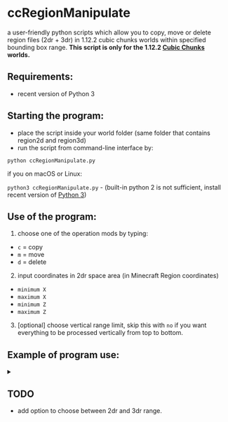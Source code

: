 # ccRegionManipulate
a user-friendly python scripts which allow you to copy, move or delete region files (2dr + 3dr) in 1.12.2 cubic chunks worlds within specified bounding box range.     __This script is only for the 1.12.2 [Cubic Chunks](https://github.com/OpenCubicChunks/CubicChunks) worlds.__

## Requirements:
- recent version of Python 3


## Starting the program:
- place the script inside your world folder (same folder that contains region2d and region3d)
- run the script from command-line interface by:

```python ccRegionManipulate.py```

if you on macOS or Linux:

```python3 ccRegionManipulate.py``` - (built-in python 2 is not sufficient, install recent version of [Python 3](https://www.python.org/))

## Use of the program:
1. choose one of the operation mods by typing:
- `c` = copy 
- `m` = move 
- `d` = delete

2. input coordinates in 2dr space area (in Minecraft Region coordinates)
- `minimum X`
- `maximum X` 
- `minimum Z`
- `maximum Z` 
3. [optional] choose vertical range limit, skip this with `no` if you want everything to be processed vertically from top to bottom.

##  Example of program use:
<details> <summary></summary> 

  ```
user$ python3 /users/username/minecraft/New World/ccRegionManipulate_mc1.12.2.py 
================================================================================
ccRegionManipulate for Cubic Chunks 1.12.2.
Copy, move or delete Minecraft regions in specific range.
to use this program, please put this script into your world folder
Make sure you have backups before doing anything!
You might need to fix the light using cc worldfixer after some operations.
================================================================================
Possible operation modes:
'c' = copy regions | 'm' = move regions | 'd' = delete regions
Choose an operation mode: c
'copy' mode was selected.
--------------------------------------------------------------------------------
Input coordinates in 2dr space (Minecraft region coordinates):
min x: 20
max x: 200
min z: 10
max z: 300
The bounding box is '181x291' large in 2dr space
--------------------------------------------------------------------------------
[optional]: Do you want to set vertical range in 3dr (cube) space? (n/y)
(if you don't, all cubes vertically will be processed) n
Vertical range limit was not set
--------------------------------------------------------------------------------
Total number of 2dr files to be processed: 241
Total number of 3dr files to be processed: 1670
--------------------------------------------------------------------------------
--------------------------------------------------------------------------------
The copy operation will be executed in '/users/username/minecraft/New World/'
Do you want to start the copy process? (y/n) n

```
</details>

##  TODO
- add option to choose between 2dr and 3dr range.
